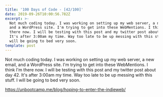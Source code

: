 ```yaml
---
title: '100 Days of Code - [42/100]'
date: 2019-09-26T10:00:56.782Z
excerpt: >-
  Not much coding today. I was working on setting up my web server, a new email,
  and a WordPress site. I'm trying to get into these WebMentions. I think I'm
  there now. I will be testing with this post and my twitter post about day 42.
  It's after 3:00am my time. Way too late to be up messing with this stuff. I
  will be going to bed very soon. 
template: post
---
```

Not much coding today. I was working on setting up my web server, a new email, and a WordPress site. I'm trying to get into these WebMentions. I think I'm there now. I will be testing with this post and my twitter post about day 42. It's after 3:00am my time. Way too late to be up messing with this stuff. I will be going to bed very soon. 

https://unbootcamp.me/blog/hoping-to-enter-the-indieweb/
